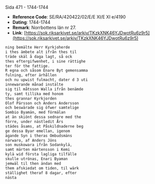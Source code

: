 Sida 471 - 1744-1744

- **Reference Code**: SE/RA/420422/02/E/E XI/E XI e/4190
- **Dating**: 1744-1744
- **Remark**: Norrbottens län nr 27.
- **Link**: [https://sok.riksarkivet.se/arkiv/TKzkXNK46YJDwotRu6z9r5](https://sok.riksarkivet.se/arkiv/TKzkXNK46YJDwotRu6z9r5)

```txt linenums="1"
ning bemälte Herr Kyrkjoherde
i thes ämbete alt ifrån thes til
träde skäl å daga lagt, så ock
thes eftergifwenhet, i sine rättighe
ter för the fattige.
R egna och såsom Enare Byt gemensamma
fulning, efter ärhållen
och nu upwist fulmacht, dater d 3 uti
innewarande månad instälte
sig til måtsson Walla ifrån benämde
ty, samt tillika med honom
thes grannar Kyrkjorden
Olof Pärsson och Anders Andersson
och beswärade sig öfwer samtelige
Sombio Byamän, med förmälan
at än skiönt dessa sednare med the
förre, under nästledit Års
städes åsams, at Påskildnaderne beg
ge dessa Byar emellan, igenom
ägande Syn i theras Ombudsmäns
närwaro, af Anders Jöns
son muskowara ifrån Sodankylä,
samt märten märtensson i Kemi
kylä wid första lagliga tilfälle
skulle utrönas, Enari Byaman
jemwäl til then ändan med
them afskiedat om tiden, til wärk
ställighet theraf 8 dagar, efter
nästa
```
